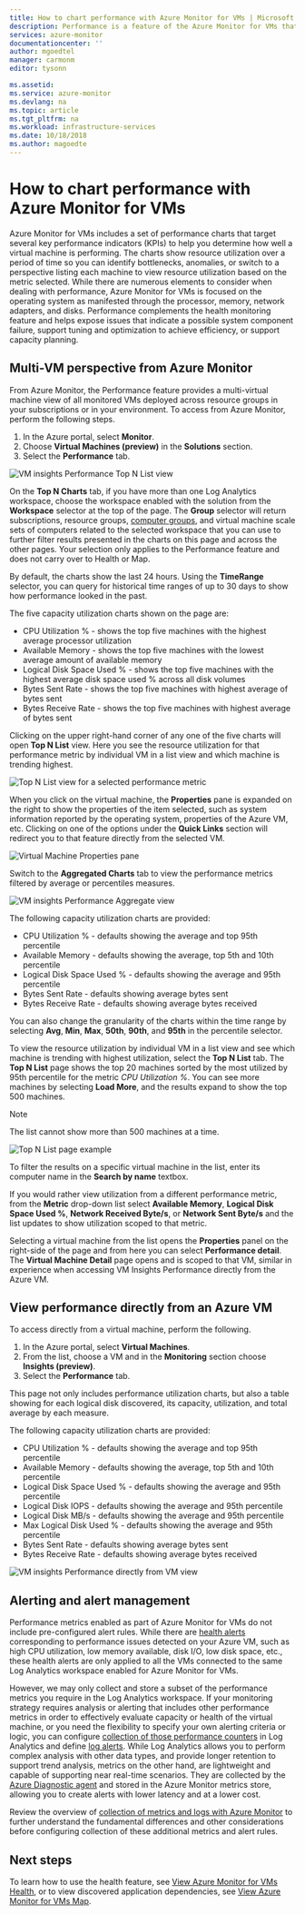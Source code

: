 ```yaml
---
title: How to chart performance with Azure Monitor for VMs | Microsoft Docs
description: Performance is a feature of the Azure Monitor for VMs that automatically discovers application components on Windows and Linux systems and maps the communication between services. This article provides details on how to use it in a variety of scenarios.
services: azure-monitor
documentationcenter: ''
author: mgoedtel
manager: carmonm
editor: tysonn

ms.assetid: 
ms.service: azure-monitor
ms.devlang: na
ms.topic: article
ms.tgt_pltfrm: na
ms.workload: infrastructure-services
ms.date: 10/18/2018
ms.author: magoedte
---
```


# How to chart performance with Azure Monitor for VMs
Azure Monitor for VMs includes a set of performance charts that target several key performance indicators (KPIs) to help you determine how well a virtual machine is performing. The charts show resource utilization over a period of time so you can identify bottlenecks, anomalies, or switch to a perspective listing each machine to view resource utilization based on the metric selected. While there are numerous elements to consider when dealing with performance, Azure Monitor for VMs is focused on the operating system as manifested through the processor, memory, network adapters, and disks. Performance complements the health monitoring feature and helps expose issues that indicate a possible system component failure, support tuning and optimization to achieve efficiency, or support capacity planning.  

## Multi-VM perspective from Azure Monitor
From Azure Monitor, the Performance feature provides a multi-virtual machine view of all monitored VMs deployed across resource groups in your subscriptions or in your environment.  To access from Azure Monitor, perform the following steps. 

1. In the Azure portal, select **Monitor**. 
2. Choose **Virtual Machines (preview)** in the **Solutions** section.
3. Select the **Performance** tab.

![VM insights Performance Top N List view](./media/monitoring-vminsights-performance/vminsights-performance-aggview-01.png)

On the **Top N Charts** tab, if you have more than one Log Analytics workspace, choose the workspace enabled with the solution from the **Workspace** selector at the top of the page. The **Group** selector will return subscriptions, resource groups, [computer groups](../log-analytics/log-analytics-computer-groups.md), and virtual machine scale sets of computers related to the selected workspace that you can use to further filter results presented in the charts on this page and across the other pages. Your selection only applies to the Performance feature and does not carry over to Health or Map.  

By default, the charts show the last 24 hours. Using the **TimeRange** selector, you can query for historical time ranges of up to 30 days to show how performance looked in the past.   

The five capacity utilization charts shown on the page are:

* CPU Utilization % - shows the top five machines with the highest average processor utilization 
* Available Memory - shows the top five machines with the lowest average amount of available memory 
* Logical Disk Space Used % - shows the top five machines with the highest average disk space used % across all disk volumes 
* Bytes Sent Rate - shows the top five machines with highest average of bytes sent 
* Bytes Receive Rate - shows the top five machines with highest average of bytes sent 

Clicking on the upper right-hand corner of any one of the five charts will open **Top N List** view.  Here you see the resource utilization for that performance metric by individual VM in a list view and which machine is trending highest.  

![Top N List view for a selected performance metric](./media/monitoring-vminsights-performance/vminsights-performance-topnlist-01.png)

When you click on the virtual machine, the **Properties** pane is expanded on the right to show the properties of the item selected, such as system information reported by the operating system, properties of the Azure VM, etc. Clicking on one of the options under the **Quick Links** section will redirect you to that feature directly from the selected VM.  

![Virtual Machine Properties pane](./media/monitoring-vminsights-performance/vminsights-properties-pane-01.png)

Switch to the **Aggregated Charts** tab to view the performance metrics filtered by average or percentiles measures.  

![VM insights Performance Aggregate view](./media/monitoring-vminsights-performance/vminsights-performance-aggview-02.png)

The following capacity utilization charts are provided:

* CPU Utilization % - defaults showing the average and top 95th percentile 
* Available Memory - defaults showing the average, top 5th and 10th percentile 
* Logical Disk Space Used % - defaults showing the average and 95th percentile 
* Bytes Sent Rate - defaults showing average bytes sent 
* Bytes Receive Rate - defaults showing average bytes received

You can also change the granularity of the charts within the time range by selecting **Avg**, **Min**, **Max**, **50th**, **90th**, and **95th** in the percentile selector.   

To view the resource utilization by individual VM in a list view and see which machine is trending with highest utilization, select the **Top N List** tab.  The **Top N List** page shows the top 20 machines sorted by the most utilized by 95th percentile for the metric *CPU Utilization %*.  You can see more machines by selecting **Load More**, and the results expand to show the top 500 machines. 

>[!NOTE]
>The list cannot show more than 500 machines at a time.  
>

![Top N List page example](./media/monitoring-vminsights-performance/vminsights-performance-topnlist-01.png)

To filter the results on a specific virtual machine in the list, enter its computer name in the **Search by name** textbox.  

If you would rather view utilization from a different performance metric, from the **Metric** drop-down list select **Available Memory**, **Logical Disk Space Used %**, **Network Received Byte/s**, or **Network Sent Byte/s** and the list updates to show utilization scoped to that metric.  

Selecting a virtual machine from the list opens the **Properties** panel on the right-side of the page and from here you can select **Performance detail**.  The **Virtual Machine Detail** page opens and is scoped to that VM, similar in experience when accessing VM Insights Performance directly from the Azure VM.  

## View performance directly from an Azure VM
To access directly from a virtual machine, perform the following.

1. In the Azure portal, select **Virtual Machines**. 
2. From the list, choose a VM and in the **Monitoring** section choose **Insights (preview)**.  
3. Select the **Performance** tab. 

This page not only includes performance utilization charts, but also a table showing for each logical disk discovered, its capacity, utilization, and total average by each measure.  

The following capacity utilization charts are provided:

* CPU Utilization % - defaults showing the average and top 95th percentile 
* Available Memory - defaults showing the average, top 5th and 10th percentile 
* Logical Disk Space Used % - defaults showing the average and 95th percentile 
* Logical Disk IOPS - defaults showing the average and 95th percentile
* Logical Disk MB/s - defaults showing the average and 95th percentile
* Max Logical Disk Used % - defaults showing the average and 95th percentile
* Bytes Sent Rate - defaults showing average bytes sent 
* Bytes Receive Rate - defaults showing average bytes received

![VM insights Performance directly from VM view](./media/monitoring-vminsights-performance/vminsights-performance-directvm-01.png)

## Alerting and alert management 
Performance metrics enabled as part of Azure Monitor for VMs do not include pre-configured alert rules. While there are [health alerts](monitoring-vminsights-health.md#alerting-and-alert-management) corresponding to performance issues detected on your Azure VM, such as high CPU utilization, low memory available, disk I/O, low disk space, etc., these health alerts are only applied to all the VMs connected to the same Log Analytics workspace enabled for Azure Monitor for VMs. 

However, we may only collect and store a subset of the performance metrics you require in the Log Analytics workspace. If your monitoring strategy requires analysis or alerting that includes other performance metrics in order to effectively evaluate capacity or health of the virtual machine, or you need the flexibility to specify your own alerting criteria or logic, you can configure [collection of those performance counters](../log-analytics/log-analytics-data-sources-performance-counters.md?toc=/azure/azure-monitor/toc.json) in Log Analytics and define [log alerts](../monitoring-and-diagnostics/alert-log.md?toc=/azure/azure-monitor/toc.json). While Log Analytics allows you to perform complex analysis with other data types, and provide longer retention to support trend analysis, metrics on the other hand, are lightweight and capable of supporting near real-time scenarios. They are collected by the [Azure Diagnostic agent](../virtual-machines/windows/monitor.md) and stored in the Azure Monitor metrics store, allowing you to create alerts with lower latency and at a lower cost.

Review the overview of [collection of metrics and logs with Azure Monitor](monitoring-data-collection.md?toc=/azure/azure-monitor/toc.json) to further understand the fundamental differences and other considerations before configuring collection of these additional metrics and alert rules.  

## Next steps
To learn how to use the health feature, see [View Azure Monitor for VMs Health](monitoring-vminsights-health.md), or to view discovered application dependencies, see [View Azure Monitor for VMs Map](monitoring-vminsights-maps.md). 